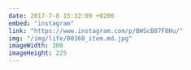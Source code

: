 ```yaml
---
date: 2017-7-8 15:32:09 +0200
embed: "instagram"
link: "https://www.instagram.com/p/BWScB87F8Hu/"
img: "/img/life/00360_item.md.jpg"
imageWidth: 300
imageHeight: 225
---
```


